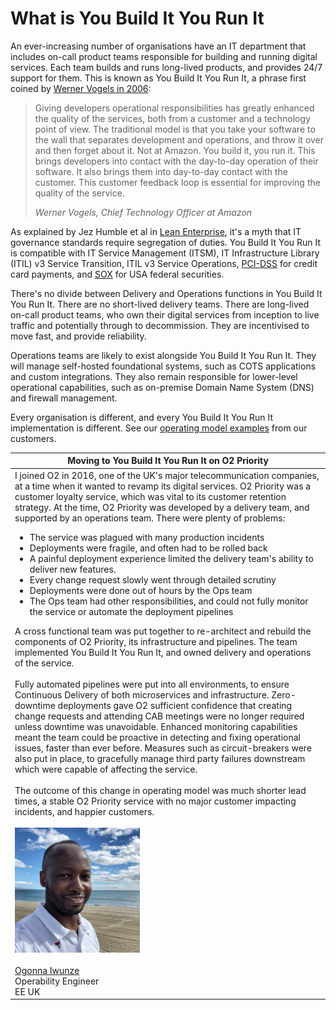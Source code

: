 # What is You Build It You Run It

An ever-increasing number of organisations have an IT department that includes on-call product teams responsible for building and running digital services. Each team builds and runs long-lived products, and provides 24/7 support for them. This is known as You Build It You Run It, a phrase first coined by [Werner Vogels in 2006](https://queue.acm.org/detail.cfm?id=1142065): 

> Giving developers operational responsibilities has greatly enhanced the quality of the services, both from a customer and a technology point of view. The traditional model is that you take your software to the wall that separates development and operations, and throw it over and then forget about it. Not at Amazon. You build it, you run it. This brings developers into contact with the day-to-day operation of their software. It also brings them into day-to-day contact with the customer. This customer feedback loop is essential for improving the quality of the service.
> 
> *Werner Vogels, Chief Technology Officer at Amazon*

As explained by Jez Humble et al in [Lean Enterprise](https://www.amazon.co.uk/Lean-Enterprise-Performance-Organizations-Innovate/dp/1449368425), it's a myth that IT governance standards require segregation of duties. You Build It You Run It is compatible with IT Service Management (ITSM), IT Infrastructure Library (ITIL) v3 Service Transition, ITIL v3 Service Operations, [PCI-DSS](https://www.pcisecuritystandards.org/pci_security/) for credit card payments, and [SOX](https://en.wikipedia.org/wiki/Sarbanes%E2%80%93Oxley_Act) for USA federal securities. 

There's no divide between Delivery and Operations functions in You Build It You Run It. There are no short-lived delivery teams. There are long-lived on-call product teams, who own their digital services from inception to live traffic and potentially through to decommission. They are incentivised to move fast, and provide reliability.

Operations teams are likely to exist alongside You Build It You Run It. They will manage self-hosted foundational systems, such as COTS applications and custom integrations. They also remain responsible for lower-level operational capabilities, such as on-premise Domain Name System (DNS) and firewall management.

Every organisation is different, and every You Build It You Run It implementation is different. See our [operating model examples](https://you-build-it-you-run-it.playbooks.ee/from-our-customers) from our customers. 

|Moving to You Build It You Run It on O2 Priority|
|---|
|I joined O2 in 2016, one of the UK's major telecommunication companies, at a time when it wanted to revamp its digital services. O2 Priority was a customer loyalty service, which was vital to its customer retention strategy. At the time, O2 Priority was developed by a delivery team, and supported by an operations team. There were plenty of problems:<ul><li>The service was plagued with many production incidents</li><li>Deployments were fragile, and often had to be rolled back</li><li>A painful deployment experience limited the delivery team's ability to deliver new features.</li><li>Every change request slowly went through detailed scrutiny</li><li>Deployments were done out of hours by the Ops team</li><li>The Ops team had other responsibilities, and could not fully monitor the service or automate the deployment pipelines</li></ul>A cross functional team was put together to re-architect and rebuild the components of O2 Priority, its infrastructure and pipelines. The team implemented You Build It You Run It, and owned delivery and operations of the service.<br><br>Fully automated pipelines were put into all environments, to ensure Continuous Delivery of both microservices and infrastructure. Zero-downtime deployments gave O2 sufficient confidence that creating change requests and attending CAB meetings were no longer required unless downtime was unavoidable. Enhanced monitoring capabilities meant the team could be proactive in detecting and fixing operational issues, faster than ever before. Measures such as circuit-breakers were also put in place, to gracefully manage third party failures downstream which were capable of affecting the service.<br><br>The outcome of this change in operating model was much shorter lead times, a stable O2 Priority service with no major customer impacting incidents, and happier customers.<br><br>![Ogonna Iwunze](../.gitbook/assets/what-is-you-build-it-you-run-it/ogonna-iwunze.png)<br><br>[Ogonna Iwunze](https://www.linkedin.com/in/ogonnaiwunze)<br>Operability Engineer<br>EE UK|